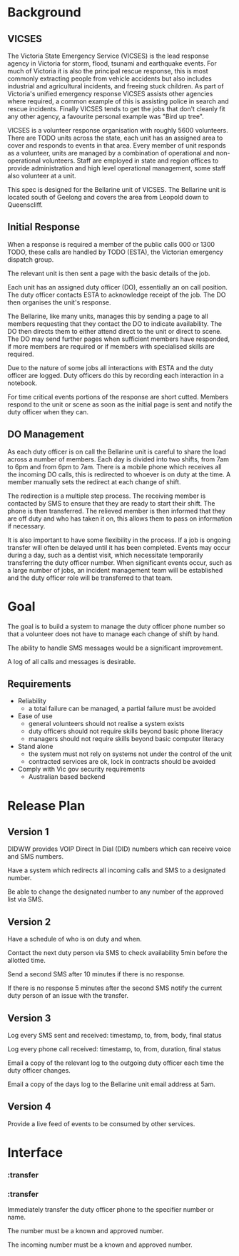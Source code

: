 Background
==========

VICSES
------

The Victoria State Emergency Service (VICSES) is the lead response agency in Victoria for storm, flood, tsunami and earthquake events. For much of Victoria it is also the principal rescue response, this is most commonly extracting people from vehicle accidents but also includes industrial and agricultural incidents, and freeing stuck children. As part of Victoria's unified emergency response VICSES assists other agencies where required, a common example of this is assisting police in search and rescue incidents. Finally VICSES tends to get the jobs that don't cleanly fit any other agency, a favourite personal example was "Bird up tree".

VICSES is a volunteer response organisation with roughly 5600 volunteers. There are TODO units across the state, each unit has an assigned area to cover and responds to events in that area. Every member of unit responds as a volunteer, units are managed by a combination of operational and non-operational volunteers. Staff are employed in state and region offices to provide administration and high level operational management, some staff also volunteer at a unit.

This spec is designed for the Bellarine unit of VICSES. The Bellarine unit is located south of Geelong and covers the area from Leopold down to Queenscliff.

Initial Response
----------------

When a response is required a member of the public calls 000 or 1300 TODO, these calls are handled by TODO (ESTA), the Victorian emergency dispatch group.

The relevant unit is then sent a page with the basic details of the job.

Each unit has an assigned duty officer (DO), essentially an on call position. The duty officer contacts ESTA to acknowledge receipt of the job. The DO then organises the unit's response.

The Bellarine, like many units, manages this by sending a page to all members requesting that they contact the DO to indicate availability. The DO then directs them to either attend direct to the unit or direct to scene. The DO may send further pages when sufficient members have responded, if more members are required or if members with specialised skills are required.

Due to the nature of some jobs all interactions with ESTA and the duty officer are logged. Duty officers do this by recording each interaction in a notebook.

For time critical events portions of the response are short cutted. Members respond to the unit or scene as soon as the initial page is sent and notify the duty officer when they can.

DO Management
-------------

As each duty officer is on call the Bellarine unit is careful to share the load across a number of members. Each day is divided into two shifts, from 7am to 6pm and from 6pm to 7am. There is a mobile phone which receives all the incoming DO calls, this is redirected to whoever is on duty at the time. A member manually sets the redirect at each change of shift.

The redirection is a multiple step process. The receiving member is contacted by SMS to ensure that they are ready to start their shift. The phone is then transferred. The relieved member is then informed that they are off duty and who has taken it on, this allows them to pass on information if necessary.

It is also important to have some flexibility in the process. If a job is ongoing transfer will often be delayed until it has been completed. Events may occur during a day, such as a dentist visit, which necessitate temporarily transferring the duty officer number. When significant events occur, such as a large number of jobs, an incident management team will be established and the duty officer role will be transferred to that team.

Goal
====

The goal is to build a system to manage the duty officer phone number so that a volunteer does not have to manage each change of shift by hand.

The ability to handle SMS messages would be a significant improvement.

A log of all calls and messages is desirable.

Requirements
------------

* Reliability
  - a total failure can be managed, a partial failure must be avoided
* Ease of use
  - general volunteers should not realise a system exists
  - duty officers should not require skills beyond basic phone literacy
  - managers should not require skills beyond basic computer literacy
* Stand alone
  - the system must not rely on systems not under the control of the unit
  - contracted services are ok, lock in contracts should be avoided
* Comply with Vic gov security requirements
  - Australian based backend


Release Plan
============

Version 1
---------

DIDWW provides VOIP Direct In Dial (DID) numbers which can receive voice and SMS numbers.

Have a system which redirects all incoming calls and SMS to a designated number.

Be able to change the designated number to any number of the approved list via SMS.


Version 2
---------

Have a schedule of who is on duty and when.

Contact the next duty person via SMS to check availability 5min before the allotted time.

Send a second SMS after 10 minutes if there is no response.

If there is no response 5 minutes after the second SMS notify the current duty person of an issue with the transfer.


Version 3
---------

Log every SMS sent and received: timestamp, to, from, body, final status

Log every phone call received: timestamp, to, from, duration, final status

Email a copy of the relevant log to the outgoing duty officer each time the duty officer changes.

Email a copy of the days log to the Bellarine unit email address at 5am.


Version 4
---------

Provide a live feed of events to be consumed by other services.


Interface
=========

### :transfer <phone number>
### :transfer <name>

Immediately transfer the duty officer phone to the specifier number or name.

The number must be a known and approved number.

The incoming number must be a known and approved number.




